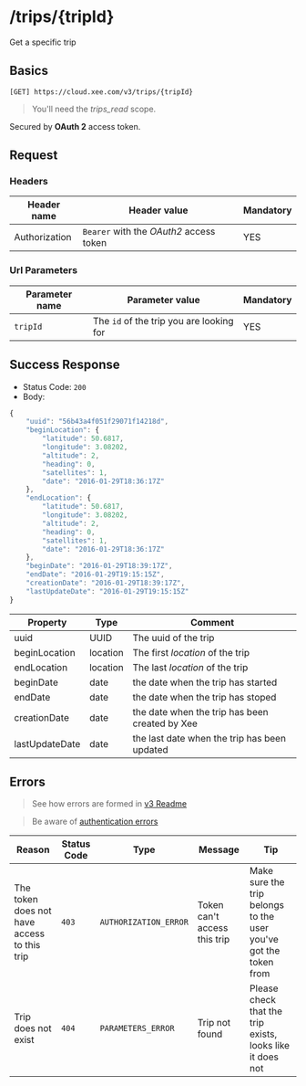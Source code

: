 # /trips/{tripId}

Get a specific trip

## Basics

`[GET] https://cloud.xee.com/v3/trips/{tripId}`

> You'll need the *trips_read* scope.

Secured by **OAuth 2** access token.

## Request

### Headers

|Header name|Header value|Mandatory|
|---|---|---|
|Authorization|`Bearer` with the *OAuth2* access token|YES|

### Url Parameters

|Parameter name|Parameter value|Mandatory|
|---|---|---|
|`tripId`|The `id` of the trip you are looking for|YES|

## Success Response

- Status Code: `200`
- Body:

```javascript 
{
    "uuid": "56b43a4f051f29071f14218d",
    "beginLocation": {
        "latitude": 50.6817,
        "longitude": 3.08202,
        "altitude": 2,
        "heading": 0,
        "satellites": 1,
        "date": "2016-01-29T18:36:17Z"
    },
    "endLocation": {
        "latitude": 50.6817,
        "longitude": 3.08202,
        "altitude": 2,
        "heading": 0,
        "satellites": 1,
        "date": "2016-01-29T18:36:17Z"
    },
    "beginDate": "2016-01-29T18:39:17Z",
    "endDate": "2016-01-29T19:15:15Z",
    "creationDate": "2016-01-29T18:39:17Z",
    "lastUpdateDate": "2016-01-29T19:15:15Z"
}
```

|Property|Type|Comment|
|---|---|---|
|uuid|UUID|The uuid of the trip|
|beginLocation|location|The first *location* of the trip|
|endLocation|location|The last *location* of the trip|
|beginDate|date|the date when the trip has started|
|endDate|date|the date when the trip has stoped|
|creationDate|date|the date when the trip has been created by Xee|
|lastUpdateDate|date|the last date when the trip has been updated|

## Errors

> See how errors are formed in [v3 Readme](../README.md)

> Be aware of [authentication errors](../auth/README.md)

|Reason|Status Code|Type|Message|Tip|
|---|---|---|---|---|
|The token does not have access to this trip|`403`|`AUTHORIZATION_ERROR`|Token can't access this trip|Make sure the trip belongs to the user you've got the token from|
|Trip does not exist|`404`|`PARAMETERS_ERROR`|Trip not found|Please check that the trip exists, looks like it does not|